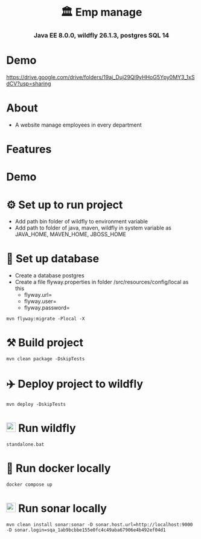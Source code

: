 <h1 align="center">🏛️ Emp manage</h1>
<h3 align="center">Java EE 8.0.0, wildfly 26.1.3, postgres SQL 14</h3>

# Demo
https://drive.google.com/drive/folders/19aj_Duj29Ql9yHHoG5Ypy0MY3_1xSdCV?usp=sharing

# About
- A website manage employees in every department

# Features

# Demo

# ⚙️ Set up to run project
- Add path bin folder of wildfly to environment variable
- Add path to folder of java, maven, wildfly in system variable as JAVA_HOME, MAVEN_HOME, JBOSS_HOME

# 🔨 Set up database
- Create a database postgres
- Create a file flyway.properties in folder /src/resources/config/local as this
  - flyway.url= 
  - flyway.user= 
  - flyway.password=
``` shell
mvn flyway:migrate -Plocal -X
```
# ⚒️ Build project

``` shell
mvn clean package -DskipTests
```

# ✈️ Deploy project to wildfly

``` shell
mvn deploy -DskipTests
```

# <img width="25" src="https://avatars.githubusercontent.com/u/3066274?s=48&v=4"/> Run wildfly
``` shell
standalone.bat
```

# 🐳 Run docker locally
``` shell
docker compose up
```

# <img width="25" src="./favicon.ico"/> Run sonar locally
``` shell
mvn clean install sonar:sonar -D sonar.host.url=http://localhost:9000 -D sonar.login=sqa_1ab9bcbbe155e0fc4c49aba67906e4b492ef04d1
```
